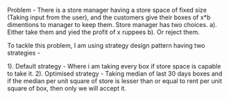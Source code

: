 Problem - There is a store manager having a store space of fixed size (Taking input from the user), and the customers give their boxes of x*b dimentions to manager to keep them. Store manager has two choices.
a). Either take them and yied the profit of x ruppees b). Or reject them. 

To tackle this problem, I am using strategy design pattern having two strategies - 

1). Default strategy - Where i am taking every box if store space is capable to take it. 
2). Optimised strategy - Taking median of last 30 days boxes and if the median per unit square of store is lesser than or equal to rent per unit square of box, then only we will accept it.

